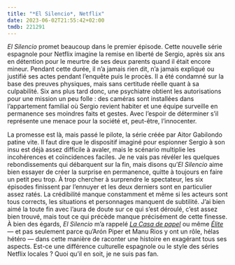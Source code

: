 ```yaml
---
title: "*El Silencio*, Netflix"
date: 2023-06-02T21:55:42+02:00
tmdb: 221291 
---
```


*El Silencio* promet beaucoup dans le premier épisode. Cette nouvelle série espagnole pour Netflix imagine la remise en liberté de Sergio, après six ans en détention pour le meurtre de ses deux parents quand il était encore mineur. Pendant cette durée, il n’a jamais rien dit, n’a jamais expliqué ou justifié ses actes pendant l’enquête puis le procès. Il a été condamné sur la base des preuves physiques, mais sans certitude réelle quant à sa culpabilité. Six ans plus tard donc, une psychiatre obtient les autorisations pour une mission un peu folle : des caméras sont installées dans l’appartement familial où Sergio revient habiter et une équipe surveille en permanence ses moindres faits et gestes. Avec l’espoir de déterminer s’il représente une menace pour la société et, peut-être, l’innocenter. 

La promesse est là, mais passé le pilote, la série créée par Aitor Gabilondo patine vite. Il faut dire que le dispositif imaginé pour espionner Sergio à son insu est déjà assez difficile à avaler, mais le scénario multiplie les incohérences et coïncidences faciles. Je ne vais pas révéler les quelques rebondissements qui débarquent sur la fin, mais disons qu’*El Silencio* aime bien essayer de créer la surprise en permanence, quitte à toujours en faire un petit peu trop. À trop chercher à surprendre le spectateur, les six épisodes finissent par l’ennuyer et les deux derniers sont en particulier assez ratés. La crédibilité manque constamment et même si les acteurs sont tous corrects, les situations et personnages manquent de subtilité. J’ai bien aimé la toute fin avec l’aura de doute sur ce qui s’est déroulé, c’est assez bien trouvé, mais tout ce qui précède manque précisément de cette finesse. À bien des égards, *El Silencio* m’a rappelé [*La Casa de papel*](https://voiretmanger.fr/casa-papel-pina-antena-3/) ou même [*Élite*](https://voiretmanger.fr/elite-madrona-montero-netflix/) — et pas seulement parce qu’Arón Piper et Manu Rios y ont un rôle, hélas hétéro — dans cette manière de raconter une histoire en exagérant tous ses aspects. Est-ce une différence culturelle espagnole ou le style des séries Netflix locales ? Quoi qu’il en soit, je ne suis pas fan.

